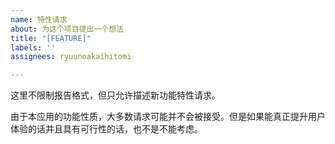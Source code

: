 ```yaml
---
name: 特性请求
about: 为这个项目提出一个想法
title: "[FEATURE]"
labels: ''
assignees: ryuunoakaihitomi

---
```


这里不限制报告格式，但只允许描述新功能特性请求。

由于本应用的功能性质，大多数请求可能并不会被接受。但是如果能真正提升用户体验的话并且具有可行性的话，也不是不能考虑。
